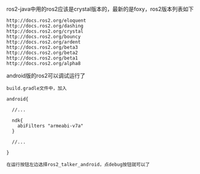 ros2-java中用的ros2应该是crystal版本的，最新的是foxy，ros2版本列表如下

```
http://docs.ros2.org/eloquent
http://docs.ros2.org/dashing
http://docs.ros2.org/crystal
http://docs.ros2.org/bouncy
http://docs.ros2.org/ardent
http://docs.ros2.org/beta3
http://docs.ros2.org/beta2
http://docs.ros2.org/beta1
http://docs.ros2.org/alpha8

```
android版的ros2可以调试运行了

```
build.gradle文件中，加入

android{

  //...

  ndk{
    abiFilters "armeabi-v7a"
  }
  
  //...

}

在运行按钮左边选择ros2_talker_android，点debug按钮就可以了

```
